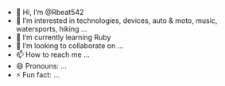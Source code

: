 - 👋 Hi, I’m @Rbeat542
- 👀 I’m interested in technologies, devices, auto & moto, music, watersports, hiking ...
- 🌱 I’m currently learning Ruby
- 💞️ I’m looking to collaborate on ...
- 📫 How to reach me ...
- 😄 Pronouns: ...
- ⚡ Fun fact: ...

<!---
Rbeat542/Rbeat542 is a ✨ special ✨ repository because its `README.md` (this file) appears on your GitHub profile.
You can click the Preview link to take a look at your changes.
--->
